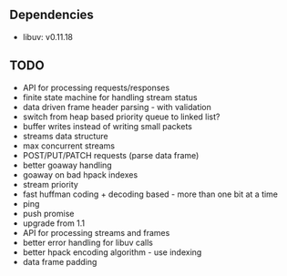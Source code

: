 ## Dependencies

* libuv: v0.11.18

## TODO

* API for processing requests/responses
* finite state machine for handling stream status
* data driven frame header parsing - with validation
* switch from heap based priority queue to linked list?
* buffer writes instead of writing small packets
* streams data structure
* max concurrent streams
* POST/PUT/PATCH requests (parse data frame)
* better goaway handling
* goaway on bad hpack indexes
* stream priority
* fast huffman coding + decoding based - more than one bit at a time
* ping
* push promise
* upgrade from 1.1
* API for processing streams and frames
* better error handling for libuv calls
* better hpack encoding algorithm - use indexing
* data frame padding
